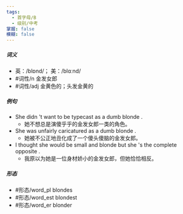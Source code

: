 ```yaml
---
tags:
  - 首字母/B
  - 级别/中考
掌握: false
模糊: false
---
```

##### 词义
- 英：/blɒnd/； 美：/blɑːnd/
- #词性/n  金发女郎
- #词性/adj  金黄色的；头发金黄的
##### 例句
- She didn 't want to be typecast as a dumb blonde .
	- 她不想总是演傻乎乎的金发女郎一类的角色。
- She was unfairly caricatured as a dumb blonde .
	- 她被不公正地丑化成了一个傻头傻脑的金发女郎。
- I thought she would be small and blonde but she 's the complete opposite .
	- 我原以为她是一位身材娇小的金发女郎，但她恰恰相反。
##### 形态
- #形态/word_pl blondes
- #形态/word_est blondest
- #形态/word_er blonder
